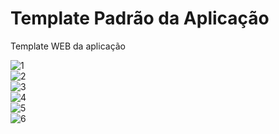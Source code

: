 # Template Padrão da Aplicação

Template WEB da aplicação 

![1](https://user-images.githubusercontent.com/113313108/200200997-c593ab0e-176b-429d-b653-340e66281748.jpg)
<br>
![2](https://user-images.githubusercontent.com/113313108/200201042-e08ce598-f569-4e4f-845b-65f023e65db4.jpg)
<br>
![3](https://user-images.githubusercontent.com/113313108/200201055-310824c4-6e1b-4c98-8875-1d4c18be6da2.jpg)
<br>
![4](https://user-images.githubusercontent.com/113313108/200201077-f3c4e970-f258-4bb5-87a0-b9d2923d9d7d.jpg)
<br>
![5](https://user-images.githubusercontent.com/113313108/200201137-c9d562e4-6f4c-4340-8c20-2a4cd1ec34e3.jpg)
<br>
![6](https://user-images.githubusercontent.com/113313108/200201142-19b8472a-79bf-405b-be6c-b45d648bb52b.jpg)
